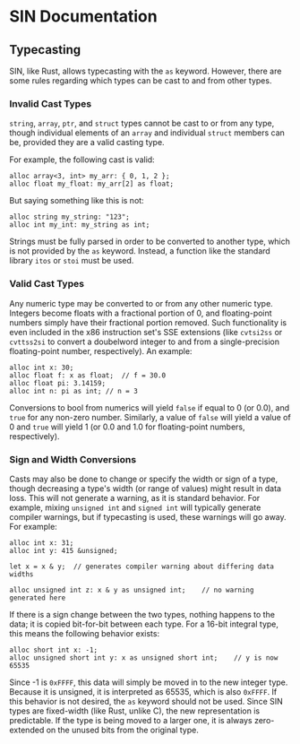 # SIN Documentation

## Typecasting

SIN, like Rust, allows typecasting with the `as` keyword. However, there are some rules regarding which types can be cast to and from other types.

### Invalid Cast Types

`string`, `array`, `ptr`, and `struct` types cannot be cast to or from any type, though individual elements of an `array` and individual `struct` members can be, provided they are a valid casting type.

For example, the following cast is valid:

    alloc array<3, int> my_arr: { 0, 1, 2 };
    alloc float my_float: my_arr[2] as float;

But saying something like this is not:

    alloc string my_string: "123";
    alloc int my_int: my_string as int;

Strings must be fully parsed in order to be converted to another type, which is not provided by the `as` keyword. Instead, a function like the standard library `itos` or `stoi` must be used.

### Valid Cast Types

Any numeric type may be converted to or from any other numeric type. Integers become floats with a fractional portion of 0, and floating-point numbers simply have their fractional portion removed. Such functionality is even included in the x86 instruction set's SSE extensions (like `cvtsi2ss` or `cvttss2si` to convert a doubelword integer to and from a single-precision floating-point number, respectively). An example:

    alloc int x: 30;
    alloc float f: x as float;  // f = 30.0
    alloc float pi: 3.14159;
    alloc int n: pi as int; // n = 3

Conversions to bool from numerics will yield `false` if equal to 0 (or 0.0), and `true` for any non-zero number. Similarly, a value of `false` will yield a value of 0 and `true` will yield 1 (or 0.0 and 1.0 for floating-point numbers, respectively).

### Sign and Width Conversions

Casts may also be done to change or specify the width or sign of a type, though decreasing a type's width (or range of values) might result in data loss. This will not generate a warning, as it is standard behavior. For example, mixing `unsigned int` and `signed int` will typically generate compiler warnings, but if typecasting is used, these warnings will go away. For example:

    alloc int x: 31;
    alloc int y: 415 &unsigned;
    
    let x = x & y;  // generates compiler warning about differing data widths

    alloc unsigned int z: x & y as unsigned int;    // no warning generated here

If there is a sign change between the two types, nothing happens to the data; it is copied bit-for-bit between each type. For a 16-bit integral type, this means the following behavior exists:

    alloc short int x: -1;
    alloc unsigned short int y: x as unsigned short int;    // y is now 65535

Since -1 is `0xFFFF`, this data will simply be moved in to the new integer type. Because it is unsigned, it is interpreted as 65535, which is also `0xFFFF`. If this behavior is not desired, the `as` keyword should not be used. Since SIN types are fixed-width (like Rust, unlike C), the new representation is predictable. If the type is being moved to a larger one, it is always zero-extended on the unused bits from the original type.
